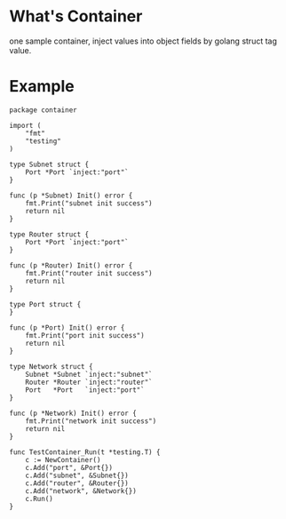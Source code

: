 What's Container
==========
one sample container, inject values into object fields by golang struct tag value.



Example
===========
    package container
    
    import (
    	"fmt"
    	"testing"
    )
    
    type Subnet struct {
    	Port *Port `inject:"port"`
    }
    
    func (p *Subnet) Init() error {
    	fmt.Print("subnet init success")
    	return nil
    }
    
    type Router struct {
    	Port *Port `inject:"port"`
    }
    
    func (p *Router) Init() error {
    	fmt.Print("router init success")
    	return nil
    }
    
    type Port struct {
    }
    
    func (p *Port) Init() error {
    	fmt.Print("port init success")
    	return nil
    }
    
    type Network struct {
    	Subnet *Subnet `inject:"subnet"`
    	Router *Router `inject:"router"`
    	Port   *Port   `inject:"port"`
    }
    
    func (p *Network) Init() error {
    	fmt.Print("network init success")
    	return nil
    }
    
    func TestContainer_Run(t *testing.T) {
    	c := NewContainer()
    	c.Add("port", &Port{})
    	c.Add("subnet", &Subnet{})
    	c.Add("router", &Router{})
    	c.Add("network", &Network{})
    	c.Run()
    }


